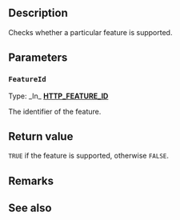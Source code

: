 ## Description

Checks whether a particular feature is supported.

## Parameters

### `FeatureId`

Type: \_In\_ **[HTTP_FEATURE_ID](https://learn.microsoft.com/windows/win32/api/http/ne-http-http_feature_id)**

The identifier of the feature.

## Return value

`TRUE` if the feature is supported, otherwise `FALSE`.

## Remarks

## See also